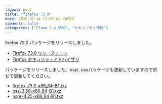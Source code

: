 ```yaml
---
layout: post
title: "firefox 73.0"
date: 2020-02-14 12:00:00 +0900
comments: false
categories: ["Plamo 7.x 情報", "セキュリティ情報"]
---
```

firefox 73.0 パッケージをリリースしました。

* [Firefox 73.0 リリースノート](https://www.mozilla.org/firefox/73.0/releasenotes/)
* [Firefox セキュリティアドバイザリ](https://www.mozilla.org/en-US/security/known-vulnerabilities/firefox/#firefox73.0)

パッケージをリリースしました。nspr, nssパッケージも更新していますので併せて更新してください。

* [firefox-73.0-x86_64-B1.txz](https://repository.plamolinux.org/pub/linux/Plamo/Plamo-7.x/x86_64/plamo/07_multimedia/firefox-73.0-x86_64-B1.txz)
* [nss-3.50-x86_64-B1.txz](https://repository.plamolinux.org/pub/linux/Plamo/Plamo-7.x/x86_64/plamo/03_libs/nss-3.50-x86_64-B1.txz)
* [nspr-4.25-x86_64-B1.txz](https://repository.plamolinux.org/pub/linux/Plamo/Plamo-7.x/x86_64/plamo/03_libs/nspr-4.25-x86_64-B1.txz)
